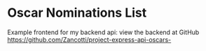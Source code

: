 # Oscar Nominations List

Example frontend for my backend api: view the backend at GitHub https://github.com/Zancotti/project-express-api-oscars-
